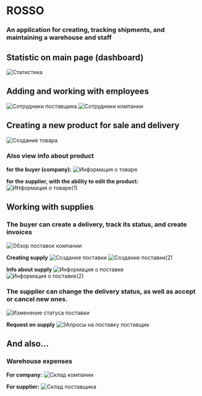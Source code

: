 # ROSSO
### An application for creating, tracking shipments, and maintaining a warehouse and staff


## Statistic on main page (dashboard)
![Статистика](https://github.com/user-attachments/assets/2cbb269c-f44d-47e9-a43c-75240a12032e)

## Adding and working with employees
![Сотрудники поставщика](https://github.com/user-attachments/assets/cbd2075e-c1d0-44bd-9ae7-0b592f53d33f)
![Сотрудники компании](https://github.com/user-attachments/assets/874ea713-677d-4747-8bf0-72ba253d61ac)

## Creating a new product for sale and delivery
![Создание товара](https://github.com/user-attachments/assets/63c7cdf1-2639-466b-ba9b-3a155d855832)
### Also view info about product

**for the buyer (company):**
![Информация о товаре](https://github.com/user-attachments/assets/3e0b75db-a75a-46c7-a28b-eb73b39325bf)

**for the supplier, with the ability to edit the product:**
![ИНформация о товаре(1)](https://github.com/user-attachments/assets/6924597d-5044-4df9-9539-5d75aa21f198)

## Working with supplies
### The buyer can create a delivery, track its status, and create invoices
![Обзор поставок компании](https://github.com/user-attachments/assets/aa880134-0855-4bcb-91f7-bc30790c4bf1)

**Creating supply**
![Создание поставки](https://github.com/user-attachments/assets/c78b6e9e-2bb4-4bf7-b0be-c6cdd872316f)
![Создание поставки(2)](https://github.com/user-attachments/assets/595d7c94-18c0-4210-beea-fa10e07984ee)

**Info about supply**
![Информация о поставке](https://github.com/user-attachments/assets/ff534408-5337-4639-a3e9-271bd09319b5)
![Информация о поставке(2)](https://github.com/user-attachments/assets/bc44660f-02b0-4d00-baa2-4a3fe28eb4e5)


### The supplier can change the delivery status, as well as accept or cancel new ones.
![Изменение статуса поставки](https://github.com/user-attachments/assets/adcc38bc-52b1-49ce-843c-179ead612c13)

**Request on supply**
![ЗАпросы на поставку поставщик](https://github.com/user-attachments/assets/9c5a44fb-dcdf-4e99-8ef0-7d2f625bb219)

## And also...
### Warehouse expenses
**For company:**
![Склад компании](https://github.com/user-attachments/assets/70e99cf1-4913-4348-8dcc-e057199d9169)

**For supplier:**
![Склад поставщика](https://github.com/user-attachments/assets/03cdd59d-18d2-4726-8242-cfc0eb3ae005)



